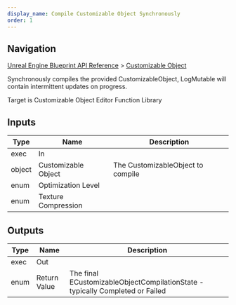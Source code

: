 ```yaml
---
display_name: Compile Customizable Object Synchronously
order: 1
---
```

## Navigation

[Unreal Engine Blueprint API Reference](https://dev.epicgames.com/documentation/en-us/unreal-engine/BlueprintAPI) > [Customizable Object](https://dev.epicgames.com/documentation/en-us/unreal-engine/BlueprintAPI/CustomizableObject)

Synchronously compiles the provided CustomizableObject, LogMutable will contain intermittent updates on
progress.

Target is Customizable Object Editor Function Library

## Inputs

| Type | Name | Description |
| --- | --- | --- |
| exec | In |  |
| object | Customizable Object | The CustomizableObject to compile |
| enum | Optimization Level |  |
| enum | Texture Compression |  |

## Outputs

| Type | Name | Description |
| --- | --- | --- |
| exec | Out |  |
| enum | Return Value | The final ECustomizableObjectCompilationState - typically Completed or Failed |
